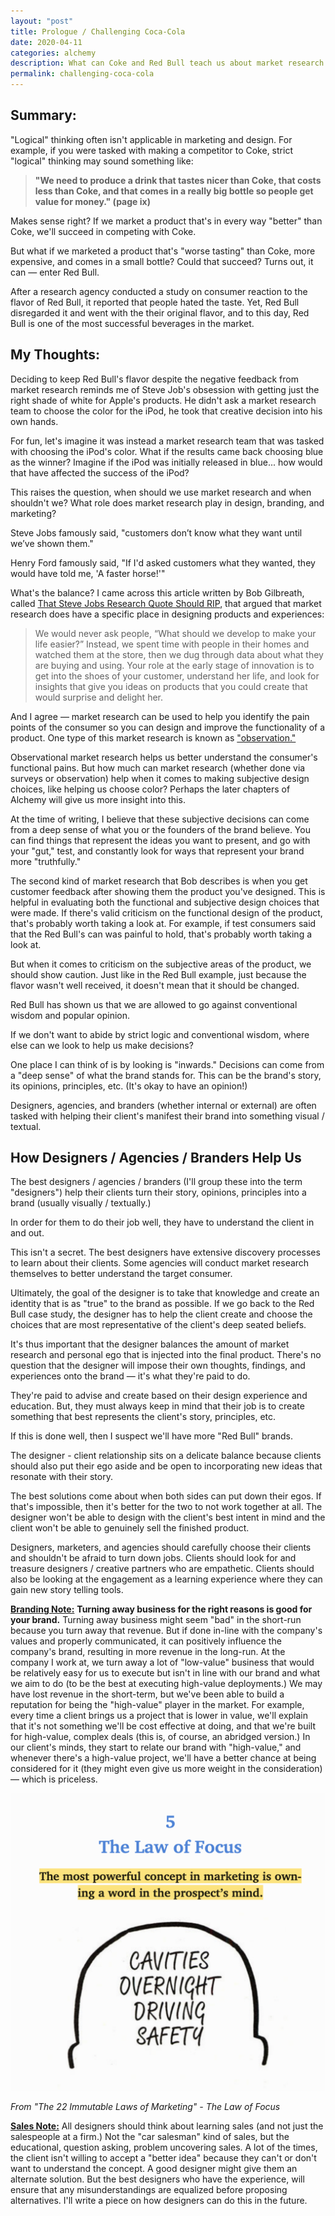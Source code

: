 ```yaml
---
layout: "post"
title: Prologue / Challenging Coca-Cola
date: 2020-04-11
categories: alchemy
description: What can Coke and Red Bull teach us about market research and design?
permalink: challenging-coca-cola
---
```


## Summary:

"Logical" thinking often isn't applicable in marketing and design. For example, if you were tasked with making a competitor to Coke, strict "logical" thinking may sound something like:

> <strong>"We need to produce a drink that tastes nicer than Coke, that costs less than Coke, and that comes in a really big bottle so people get value for money." (page ix)</strong>

Makes sense right? If we market a product that's in every way "better" than Coke, we'll succeed in competing with Coke.

But what if we marketed a product that's "worse tasting" than Coke, more expensive, and comes in a small bottle? Could that succeed? Turns out, it can — enter Red Bull.

After a research agency conducted a study on consumer reaction to the flavor of Red Bull, it reported that people hated the taste. Yet, Red Bull disregarded it and went with the their original flavor, and to this day, Red Bull is one of the most successful beverages in the market.


## My Thoughts:

Deciding to keep Red Bull's flavor despite the negative feedback from market research reminds me of Steve Job's obsession with getting just the right shade of white for Apple's products. He didn't ask a market research team to choose the color for the iPod, he took that creative decision into his own hands.

For fun, let's imagine it was instead a market research team that was tasked with choosing the iPod's color. What if the results came back choosing blue as the winner? Imagine if the iPod was initially released in blue... how would that have affected the success of the iPod?

This raises the question, when should we use market research and when shouldn't we? What role does market research play in design, branding, and marketing?

Steve Jobs famously said, "customers don’t know what they want until we’ve shown them."

Henry Ford famously said, "If I'd asked customers what they wanted, they would have told me, 'A faster horse!'"

What's the balance? I came across this article written by Bob Gilbreath, called [That Steve Jobs Research Quote Should RIP](https://medium.com/@mktgwithmeaning/that-steve-jobs-research-quote-should-rip-e8f3335ec66), that argued that market research does have a specific place in designing products and experiences:

> We would never ask people, “What should we develop to make your life easier?” Instead, we spent time with people in their homes and watched them at the store, then we dug through data about what they are buying and using. Your role at the early stage of innovation is to get into the shoes of your customer, understand her life, and look for insights that give you ideas on products that you could create that would surprise and delight her.

And I agree — market research can be used to help you identify the pain points of the consumer so you can design and improve the functionality of a product. One type of this market research is known as ["observation."](https://www.thebalancesmb.com/everything-you-need-to-know-about-market-observation-4043445)

Observational market research helps us better understand the consumer's functional pains. But how much can market research (whether done via surveys or observation) help when it comes to making subjective design choices, like helping us choose color? Perhaps the later chapters of Alchemy will give us more insight into this.

At the time of writing, I believe that these subjective decisions can come from a deep sense of what you or the founders of the brand believe. You can find things that represent the ideas you want to present, and go with your "gut," test, and constantly look for ways that represent your brand more "truthfully."

The second kind of market research that Bob describes is when you get customer feedback after showing them the product you've designed. This is helpful in evaluating both the functional and subjective design choices that were made. If there's valid criticism on the functional design of the product, that's probably worth taking a look at. For example, if test consumers said that the Red Bull's can was painful to hold, that's probably worth taking a look at.

But when it comes to criticism on the subjective areas of the product, we should show caution. Just like in the Red Bull example, just because the flavor wasn't well received, it doesn't mean that it should be changed.

Red Bull has shown us that we are allowed to go against conventional wisdom and popular opinion.

If we don't want to abide by strict logic and conventional wisdom, where else can we look to help us make decisions?

One place I can think of is by looking is "inwards." Decisions can come from a "deep sense" of what the brand stands for. This can be the brand's story, its opinions, principles, etc. (It's okay to have an opinion!)

Designers, agencies, and branders (whether internal or external) are often tasked with helping their client's manifest their brand into something visual / textual.

## How Designers / Agencies / Branders Help Us

The best designers / agencies / branders (I'll group these into the term "designers") help their clients turn their story, opinions, principles into a brand (usually visually / textually.)

In order for them to do their job well, they have to understand the client in and out.

This isn't a secret. The best designers have extensive discovery processes to learn about their clients. Some agencies will conduct market research themselves to better understand the target consumer.

Ultimately, the goal of the designer is to take that knowledge and create an identity that is as "true" to the brand as possible. If we go back to the Red Bull case study, the designer has to help the client create and choose the choices that are most representative of the client's deep seated beliefs.

It's thus important that the designer balances the amount of market research and personal ego that is injected into the final product. There's no question that the designer will impose their own thoughts, findings, and experiences onto the brand — it's what they're paid to do.

They're paid to advise and create based on their design experience and education. But, they must always keep in mind that their job is to create something that best represents the client's story, principles, etc.

If this is done well, then I suspect we'll have more "Red Bull" brands.

The designer - client relationship sits on a delicate balance because clients should also put their ego aside and be open to incorporating new ideas that resonate with their story.

The best solutions come about when both sides can put down their egos. If that's impossible, then it's better for the two to not work together at all. The designer won't be able to design with the client's best intent in mind and the client won't be able to genuinely sell the finished product.

Designers, marketers, and agencies should carefully choose their clients and shouldn't be afraid to turn down jobs. Clients should look for and treasure designers / creative partners who are empathetic. Clients should also be looking at the engagement as a learning experience where they can gain new story telling tools.

<strong class="brand-note"><a href="/brand-notes">Branding Note:</a></strong> <strong class="strong">Turning away business for the right reasons is good for your brand.</strong> Turning away business might seem "bad" in the short-run because you turn away that revenue. But if done in-line with the company's values and properly communicated, it can positively influence the company's brand, resulting in more revenue in the long-run. At the company I work at, we turn away a lot of "low-value" business that would be relatively easy for us to execute but isn't in line with our brand and what we aim to do (to be the best at executing high-value deployments.) We may have lost revenue in the short-term, but we've been able to build a reputation for being the "high-value" player in the market. For example, every time a client brings us a project that is lower in value, we'll explain that it's not something we'll be cost effective at doing, and that we're built for high-value, complex deals (this is, of course, an abridged version.) In our client's minds, they start to relate our brand with "high-value," and whenever there's a high-value project, we'll have a better chance at being considered for it (they might even give us more weight in the consideration) — which is priceless.

![The Law of Focus from the 22 Immutable Laws of Marketing](/assets/blogimages/the_law_of_focus.png "The Law of Focus")

*From "The 22 Immutable Laws of Marketing" - The Law of Focus*

<strong class="sales-note"><a href="#">Sales Note:</a></strong> All designers should think about learning sales (and not just the salespeople at a firm.) Not the "car salesman" kind of sales, but the educational, question asking, problem uncovering sales. A lot of the times, the client isn't willing to accept a "better idea" because they can't or don't want to understand the concept. A good designer might give them an alternate solution. But the best designers who have the experience, will ensure that any misunderstandings are equalized before proposing alternatives. I'll write a piece on how designers can do this in the future.
